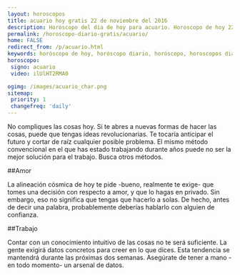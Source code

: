 ```yaml
---
layout: horoscopos
title: acuario hoy gratis 22 de noviembre del 2016 
description: Horóscopo del dia de hoy para acuario. Horoscopo de hoy 22 de noviembre del 2016. Las predicciones de amor, trabajo, vida personal gratis.
permalink: /horoscopo-diario-gratis/acuario/
home: FALSE
redirect_from: /p/acuario.html
keywords: horóscopo de hoy, horóscopo diario, horóscopo, horoscopos diarios gratis del dia de hoy, horóscopo diario gratis,horóscopo 2016, horóscopo esperanza gracia, horoscopo acuario hoy, horoscop, horóscopos gratis, horoscopo acuario, horoscopo acuario 2016, Tarot, Astrologia, Zodíaco, acuario, horoscopo gratis
horoscopo:
 signo: acuario
 video: ilUlHT2RMA0

ogimg: /images/acuario_char.png
sitemap:
 priority: 1
 changefreq: 'daily'
---
```



No compliques las cosas hoy. Si te abres a nuevas formas de hacer las cosas, puede que tengas ideas revolucionarias. Te tocaría anticipar el futuro y cortar de raíz cualquier posible problema. El mismo método convencional en el que has estado trabajando durante años puede no ser la mejor solución para el trabajo. Busca otros métodos.

##Amor

La alineación cósmica de hoy te pide -bueno, realmente te exige- que tomes una decisión con respecto a amor, y que lo hagas en privado. Sin embargo, eso no significa que tengas que hacerlo a solas. De hecho, antes de decir una palabra, probablemente deberías hablarlo con alguien de confianza.

##Trabajo

Contar con un conocimiento intuitivo de las cosas no te será suficiente. La gente exigirá datos concretos para creer en lo que dices. Esta tendencia se mantendrá durante las próximas dos semanas. Asegúrate de tener a mano -en todo momento- un arsenal de datos.